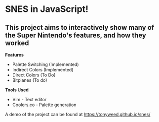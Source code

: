# SNES in JavaScript!

## This project aims to interactively show many of the Super Nintendo's features, and how they worked

**Features**
* Palette Switching (Implemented)
* Indirect Colors (Implemented)
* Direct Colors (To Do)
* Bitplanes (To do)

**Tools Used**
* Vim - Text editor
* Coolers.co - Palette generation

A demo of the project can be found at <https://tonyweed.github.io/snes/>
